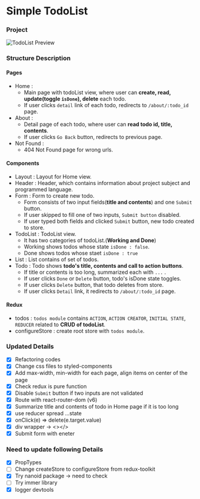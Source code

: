 # Simple TodoList

### Project

![TodoList Preview](https://user-images.githubusercontent.com/48196721/182003615-edcd0f87-bfae-4f4a-a649-59691da6dea7.gif)

### Structure Description

#### Pages

- Home :
  - Main page with todoList view, where user can **create, read, update(toggle `isDone`), delete** each todo.
  - If user clicks `detail` link of each todo, redirects to `/about/:todo_id` page.
- About :
  - Detail page of each todo, where user can **read todo id, title, contents**.
  - If user clicks `Go Back` button, redirects to previous page.
- Not Found :
  - 404 Not Found page for wrong urls.

#### Components

- Layout : Layout for Home view.
- Header : Header, which contains information about project subject and programmed language.
- Form : Form to create new todo.
  - Form consists of two input fields(**title and contents**) and one `Submit` button.
  - If user skipped to fill one of two inputs, `Submit button` disabled.
  - If user typed both fields and clicked `Submit` button, new todo created to store.
- TodoList : TodoList view.
  - It has two categories of todoList.(**Working and Done**)
  - Working shows todos whose state `isDone : false`.
  - Done shows todos whose staet `isDone : true`
- List : List contains of set of todos.
- Todo : Todo shows **todo's title, contents and call to action buttons**.
  - If title or contents is too long, summarized each with `...` .
  - If user clicks `Done` or `Delete` button, todo's isDone state toggles.
  - If user clicks `Delete` button, that todo deletes from store.
  - If user clicks `Detail` link, it redirects to `/about/:todo_id` page.

#### Redux

- todos : `todos module` contains `ACTION`, `ACTION CREATOR`, `INITIAL STATE`, `REDUCER` related to **CRUD of todoList**.
- configureStore : create root store with `todos module`.

### Updated Details

- [x] Refactoring codes
- [x] Change css files to styled-components
- [x] Add max-width, min-width for each page, align items on center of the page
- [x] Check redux is pure function
- [x] Disable `Submit` button if two inputs are not validated
- [x] Route with react-router-dom (v6)
- [x] Summarize title and contents of todo in Home page if it is too long
- [x] use reducer spread ...state
- [x] onClick(e) => delete(e.target.value)
- [x] div wrapper -> <></>
- [x] Submit form with eneter

### Need to update following Details

- [x] PropTypes
- [ ] Change createStore to configureStore from redux-toolkit
- [x] Try nanoid package -> need to check
- [ ] Try immer library
- [x] logger devtools
